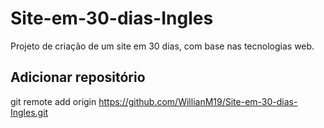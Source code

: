 # Site-em-30-dias-Ingles
Projeto de criação de um site em 30 dias, com base nas tecnologias web.

## Adicionar repositório

git remote add origin https://github.com/WillianM19/Site-em-30-dias-Ingles.git


